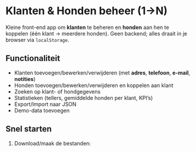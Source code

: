 # Klanten & Honden beheer (1→N)

Kleine front-end app om **klanten** te beheren en **honden** aan hen te koppelen (één klant → meerdere honden). Geen backend; alles draait in je browser via `localStorage`.

## Functionaliteit
- Klanten toevoegen/bewerken/verwijderen (met **adres**, **telefoon**, **e-mail**, **notities**)
- Honden toevoegen/bewerken/verwijderen en koppelen aan klant
- Zoeken op klant- of hondgegevens
- Statistieken (tellers, gemiddelde honden per klant, KPI’s)
- Export/Import naar JSON
- Demo-data toevoegen

## Snel starten
1. Download/maak de bestanden:
